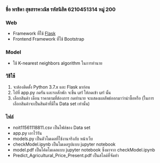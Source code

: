 ### ชื่อ พรธิดา สุขสรรควณิช รหัสนิสิต 6210451314 หมู่ 200
### Web 
- Framework ที่ใช้ [Flask](https://flask.palletsprojects.com/en/2.0.x/)
- Frontend Framework ที่ใช้ Bootstrap

### Model
- ใช้ K-nearest neighbors algorithm ในการทำนาย

### วิธีใช้
1. จะต้องติดตั้ง Python 3.7.x และ Flask มาก่อน
2. ไปที่ app.py กดรัน และรอสักพัก จะขึ้น url ให้กดเข้า url นั้น
3. เลือกสินค้า เดือน ราคาตามที่ต้องการ กดทำนาย จะแสดงผลลัพธ์ออกมาว่าน่าซื้อหรือ (ในการเลือกสินค้าจะเป็นสินค้าที่มีใน Data set เท่านั้น)

### ไฟล์
- noit11561118811.csv เป็นไฟล์ของ Data set
- app.py เอาไว้รัน
- models.py เป็นตัวโมเดลที่ใช้งานจริงกับ หน้าเว็บ
- checkModel.ipynb เป็นโมเดลรูปแบบ jupyter notebook
- model.pdf เป็นโค้ดโมเดลแบบ jupyter notebook ซึ่งมาจาก checkModel.ipynb
- Predict_Agricultural_Price_Present.pdf เป็นสไลด์ที่จัดทำ